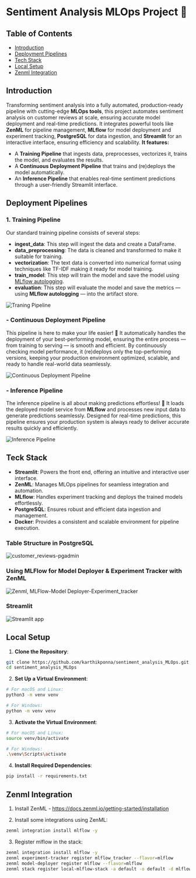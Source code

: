 # Sentiment Analysis MLOps Project 🚀

## Table of Contents
- [Introduction](#-Introduction)
- [Deployment Pipelines](#-Deployment-Pipelines)
- [Tech Stack](#-Tech-Stack)
- [Local Setup](#-Local-Setup-and-Installation)
- [Zenml Integration](#-Zenml-Integration)

## Introduction
Transforming sentiment analysis into a fully automated, production-ready pipeline with cutting-edge **MLOps tools**, this project automates sentiment analysis on customer reviews at scale, ensuring accurate model deployment and real-time predictions. It integrates powerful tools like **ZenML** for pipeline management, **MLflow** for model deployment and experiment tracking, **PostgreSQL** for data ingestion, and **Streamlit** for an interactive interface, ensuring efficiency and scalability.
**It features:**

- A **Training Pipeline** that ingests data, preprocesses, vectorizes it, trains the model, and evaluates the results.
- A **Continuous Deployment Pipeline** that trains and (re)deploys the model automatically.
- An **Inference Pipeline** that enables real-time sentiment predictions through a user-friendly Streamlit interface.

## Deployment Pipelines
### 1. **Training Pipeline**
Our standard training pipeline consists of several steps:

- **ingest_data**: This step will ingest the data and create a DataFrame.
- **data_preprocessing**: The data is cleaned and transformed to make it suitable for training.
- **vectorization**: The text data is converted into numerical format using techniques like TF-IDF making it ready for model training.
- **train_model**: This step will train the model and save the model using [MLflow autologging](https://www.mlflow.org/docs/latest/tracking.html).
- **evaluation**: This step will evaluate the model and save the metrics — using **MLflow autologging** — into the artifact store.

![Traning Pipeline](assets/training_pipeline.png)

### - **Continuous Deployment Pipeline**
This pipeline is here to make your life easier! 🔄 It automatically handles the deployment of your best-performing model, ensuring the entire process — from training to serving — is smooth and efficient. By continuously checking model performance, it (re)deploys only the
top-performing versions, keeping your production environment optimized, scalable, and ready to handle real-world data seamlessly.

![Continuous Deployment Pipeline](assets/continuous_deployment_pipeline.png)


### - **Inference Pipeline**
The inference pipeline is all about making predictions effortless! 🧠 It loads the deployed model service from **MLflow** and processes new input data to generate predictions seamlessly. Designed for real-time predictions, this pipeline ensures your production system is always ready to deliver accurate results quickly and efficiently.

![Inference Pipeline](assets/Inference_pipeline.png)


## Teck Stack
- **Streamlit**: Powers the front end, offering an intuitive and interactive user interface.
- **ZenML**: Manages MLOps pipelines for seamless integration and automation.
- **MLflow**: Handles experiment tracking and deploys the trained models effortlessly.
- **PostgreSQL**: Ensures robust and efficient data ingestion and management.
- **Docker**: Provides a consistent and scalable environment for pipeline execution.

### Table Structure in PostgreSQL 
![customer_reviews-pgadmin](assets/customer_reviews_table_pg.png)

### Using MLFlow for Model Deployer & Experiment Tracker with ZenML
![Zenml, MLFlow-Model Deployer-Experiment_tracker](assets/zenml-mlflow.png)


### Streamlit
![Streamlit app](assets/streamlit_app.png)

## Local Setup
1. **Clone the Repository**:
```bash
git clone https://github.com/karthikponna/sentiment_analysis_MLOps.git
cd sentiment_analysis_MLOps
```

2. **Set Up a Virtual Environment**:
```bash
# For macOS and Linux:
python3 -m venv venv

# For Windows:
python -m venv venv
```

3. **Activate the Virtual Environment**:
```bash
# For macOS and Linux:
source venv/bin/activate

# For Windows:
.\venv\Scripts\activate
```

4. **Install Required Dependencies**:
```bash
pip install -r requirements.txt
```

## Zenml Integration
1. Install ZenML - https://docs.zenml.io/getting-started/installation 

2. Install some integrations using ZenML:
```bash
zenml integration install mlflow -y
```

3. Register mlflow in the stack:
```bash
zenml integration install mlflow -y
zenml experiment-tracker register mlflow_tracker --flavor=mlflow
zenml model-deployer register mlflow --flavor=mlflow
zenml stack register local-mlflow-stack -a default -o default -d mlflow -e mlflow_tracker --set
```

